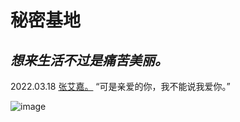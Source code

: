 # 秘密基地

## _**想来生活不过是痛苦美丽。**_


2022.03.18
[张艾嘉。](https://mp.weixin.qq.com/s/txdhRhl1CDYa5k8nyigJQA) “可是亲爱的你，我不能说我爱你。”

![image](https://github.com/Zhanghaoyu1121/Zhanghaoyu1121.github.io/commit/0140aa87a99fff3213bb70b6ca2a8af08734fb97)
